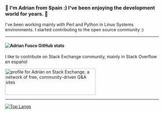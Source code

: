 ### 👋 I'm Adrian from Spain :) I've been enjoying the development world for years. 👋

I've been working mainly with Perl and Python in Linux Systems environments. 
I started contributing to the open source community :)
___

#### ![Adrian Fusco GitHub stats](https://github-readme-stats.vercel.app/api?username=adrianfusco&show_icons=true)

 I like to contribute on Stack Exchange community, mainly in Stack Overflow en español

<a href="https://stackexchange.com/users/17601319/adri%c3%a1n"><img src="https://stackexchange.com/users/flair/17601319.png" width="296" height="86" alt="profile for Adri&#225;n on Stack Exchange, a network of free, community-driven Q&amp;A sites" title="profile for Adri&#225;n on Stack Exchange, a network of free, community-driven Q&amp;A sites" /></a>

___

[![Top Langs](https://github-readme-stats.vercel.app/api/top-langs/?username=adrianfusco&langs_count=8)](https://github.com/adrianfusco/github-readme-stats)

